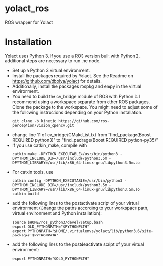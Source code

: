 # yolact_ros

ROS wrapper for Yolact

# Installation

Yolact uses Python 3. If you use a ROS version built with Python 2, additional steps are necessary to run the node.

- Set up a Python 3 virtual environment.
- Install the packages required by Yolact. See the Readme on https://github.com/dbolya/yolact for details.
- Additionally, install the packages rospkg and empy in the virtual environment.
- You need to build the cv_bridge module of ROS with Python 3. I recommend using a workspace separate from other ROS packages. Clone the package to the workspace. You might need to adjust some of the following instructions depending on your Python installation.
  ```Shell
  git clone -b kinetic https://github.com/ros-perception/vision_opencv.git
  ```
- change line 11 of cv_bridge/CMakeList.txt from "find_package(Boost REQUIRED python3)" to "find_package(Boost REQUIRED python-py35)"
- If you use catkin_make, compile with
  ```Shell
  catkin_make -DPYTHON_EXECUTABLE=/usr/bin/python3 -DPYTHON_INCLUDE_DIR=/usr/include/python3.5m -DPYTHON_LIBRARY=/usr/lib/x86_64-linux-gnu/libpython3.5m.so
  ```
- For catkin tools, use
  ```Shell
  catkin config -DPYTHON_EXECUTABLE=/usr/bin/python3 -DPYTHON_INCLUDE_DIR=/usr/include/python3.5m -DPYTHON_LIBRARY=/usr/lib/x86_64-linux-gnu/libpython3.5m.so
  catkin build
  ```
- add the following lines to the postactivate script of your virtual environment (Change the paths according to your workspace path, virtual environment and Python installation):
  ```Shell
  source $HOME/ros_python3/devel/setup.bash
  export OLD_PYTHONPATH="$PYTHONPATH"
  export PYTHONPATH="$HOME/.virtualenvs/yolact/lib/python3.6/site-packages:$PYTHONPATH"
  ```
- add the following lines to the postdeactivate script of your virtual environment:
  ```Shell
  export PYTHONPATH="$OLD_PYTHONPATH"
  ```
